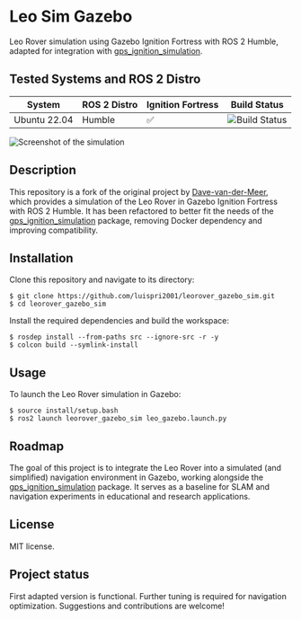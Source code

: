 # Leo Sim Gazebo

Leo Rover simulation using Gazebo Ignition Fortress with ROS 2 Humble, adapted for integration with [gps_ignition_simulation](https://github.com/luispri2001/gps_ignition_simulation.git).


## Tested Systems and ROS 2 Distro
| System        | ROS 2 Distro | Ignition Fortress | Build Status |
|---------------|--------------|-------------------|--------------|
| Ubuntu 22.04  | Humble       | ✅                | ![Build Status](https://github.com/luispri2001/leorover_gazebo_sim/actions/workflows/main.yml/badge.svg?branch=master) |

![Screenshot of the simulation](screenshots/thumbnail.png)

## Description

This repository is a fork of the original project by [Dave-van-der-Meer](https://github.com/Dave-van-der-Meer/leorover_gazebo_sim_docker), which provides a simulation of the Leo Rover in Gazebo Ignition Fortress with ROS 2 Humble. It has been refactored to better fit the needs of the [gps_ignition_simulation](https://github.com/luispri2001/gps_ignition_simulation.git) package, removing Docker dependency and improving compatibility.

## Installation

Clone this repository and navigate to its directory:

```shell-session
$ git clone https://github.com/luispri2001/leorover_gazebo_sim.git
$ cd leorover_gazebo_sim
```

Install the required dependencies and build the workspace:

```shell-session
$ rosdep install --from-paths src --ignore-src -r -y
$ colcon build --symlink-install
```

## Usage

To launch the Leo Rover simulation in Gazebo:

```shell-session
$ source install/setup.bash
$ ros2 launch leorover_gazebo_sim leo_gazebo.launch.py
```

## Roadmap

The goal of this project is to integrate the Leo Rover into a simulated (and simplified) navigation environment in Gazebo, working alongside the [gps_ignition_simulation](https://github.com/luispri2001/gps_ignition_simulation.git) package. It serves as a baseline for SLAM and navigation experiments in educational and research applications.

## License

MIT license.

## Project status

First adapted version is functional. Further tuning is required for navigation optimization. Suggestions and contributions are welcome!

